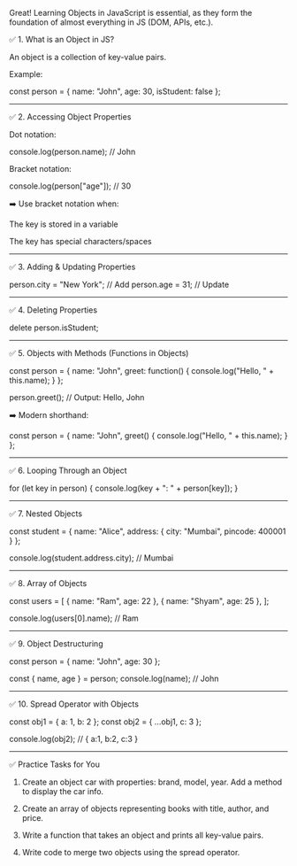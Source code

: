 Great! Learning Objects in JavaScript is essential, as they form the foundation of almost everything in JS (DOM, APIs, etc.). 

✅ 1. What is an Object in JS?

An object is a collection of key-value pairs.

Example:

const person = {
  name: "John",
  age: 30,
  isStudent: false
};


---

✅ 2. Accessing Object Properties

Dot notation:


console.log(person.name); // John

Bracket notation:


console.log(person["age"]); // 30

➡️ Use bracket notation when:

The key is stored in a variable

The key has special characters/spaces



---

✅ 3. Adding & Updating Properties

person.city = "New York";     // Add
person.age = 31;              // Update


---

✅ 4. Deleting Properties

delete person.isStudent;


---

✅ 5. Objects with Methods (Functions in Objects)

const person = {
  name: "John",
  greet: function() {
    console.log("Hello, " + this.name);
  }
};

person.greet(); // Output: Hello, John

➡️ Modern shorthand:

const person = {
  name: "John",
  greet() {
    console.log("Hello, " + this.name);
  }
};


---

✅ 6. Looping Through an Object

for (let key in person) {
  console.log(key + ": " + person[key]);
}


---

✅ 7. Nested Objects

const student = {
  name: "Alice",
  address: {
    city: "Mumbai",
    pincode: 400001
  }
};

console.log(student.address.city); // Mumbai


---

✅ 8. Array of Objects

const users = [
  { name: "Ram", age: 22 },
  { name: "Shyam", age: 25 },
];

console.log(users[0].name); // Ram


---

✅ 9. Object Destructuring

const person = { name: "John", age: 30 };

const { name, age } = person;
console.log(name); // John


---

✅ 10. Spread Operator with Objects

const obj1 = { a: 1, b: 2 };
const obj2 = { ...obj1, c: 3 };

console.log(obj2); // { a:1, b:2, c:3 }


---

✅ Practice Tasks for You

1. Create an object car with properties: brand, model, year. Add a method to display the car info.


2. Create an array of objects representing books with title, author, and price.


3. Write a function that takes an object and prints all key-value pairs.


4. Write code to merge two objects using the spread operator.



